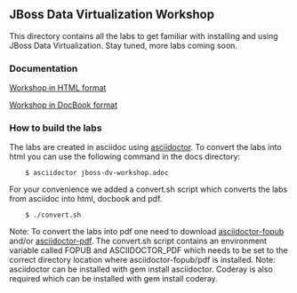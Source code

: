 ## JBoss Data Virtualization Workshop
This directory contains all the labs to get familiar with installing and using JBoss Data Virtualization.
Stay tuned, more labs coming soon.

### Documentation

[Workshop in HTML format](http://htmlpreview.github.io/?https://raw.githubusercontent.com/DataVirtualizationByExample/DVWorkshop/master/docs/jboss-dv-workshop.html)

[Workshop in DocBook format](https://github.com/DataVirtualizationByExample/DVWorkshop/raw/master/docs/jboss-dv-workshop.xml)

### How to build the labs
The labs are created in asciidoc using [asciidoctor](http://asciidoctor.org/).
To convert the labs into html you can use the following command in the docs directory:

        $ asciidoctor jboss-dv-workshop.adoc

For your convenience we added a convert.sh script which converts the labs from asciidoc into html, docbook and pdf.

        $ ./convert.sh

Note: To convert the labs into pdf one need to download [asciidoctor-fopub](https://github.com/asciidoctor/asciidoctor-fopub) and/or [asciidoctor-pdf](https://github.com/opendevise/asciidoctor-pdf). The convert.sh script contains an environment variable called FOPUB and ASCIIDOCTOR_PDF which needs to be set to the correct directory location where asciidoctor-fopub/pdf is installed.
Note: asciidoctor can be installed with gem install asciidoctor.  Coderay is also required which can be installed with gem install coderay.